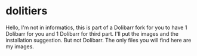 # dolitiers
Hello, I'm not in informatics, this is part of a Dolibarr fork for you to have 1 Dolibarr for you and 1 Dolibarr for third part. I'll put the images and the installation suggestion. But not Dolibarr. The only files you will find here are my images.
